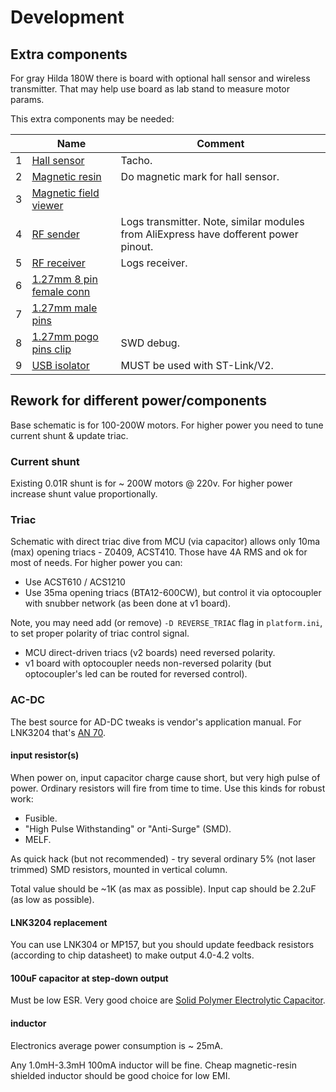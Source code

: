 Development
===========

## Extra components

For gray Hilda 180W there is board with optional hall sensor and wireless
transmitter. That may help use board as lab stand to measure motor params.

This extra components may be needed:

&nbsp; | Name | Comment
-----|-------------|--------
1 | [Hall sensor](https://lcsc.com/product-detail/Magnetic-Sensors_HX-hengjiaxing-HX4913_C296270.html) | Tacho.
2 | [Magnetic resin](https://www.aliexpress.com/item/33017302814.html) | Do magnetic mark for hall sensor.
3 | [Magnetic field viewer](https://www.aliexpress.com/item/32967659973.html) |
4 | [RF sender](https://lcsc.com/product-detail/Wireless-Modules_nRF24L01-wireless-module_C84802.html) | Logs transmitter. Note, similar modules from AliExpress have dofferent power pinout.
5 | [RF receiver](https://www.aliexpress.com/item/4000112750588.html) | Logs receiver.
6 | [1.27mm 8 pin female conn](https://lcsc.com/product-detail/Pin-Header-Female-Header_BOOMELE-Boom-Precision-Elec-C92297_C92297.html) |
7 | [1.27mm male pins](https://lcsc.com/product-detail/Pin-Header-Female-Header_BOOMELE-Boom-Precision-Elec-1-27mm-1x50P_C3408.html) |
8 | [1.27mm pogo pins clip](https://www.aliexpress.com/item/32959606674.html) | SWD debug.
9 | [USB isolator](https://www.aliexpress.com/af/usb-isolator.html) | MUST be used with ST-Link/V2.


## Rework for different power/components

Base schematic is for 100-200W motors. For higher power you need to tune current
shunt & update triac.


### Current shunt

Existing 0.01R shunt is for ~ 200W motors @ 220v. For higher power increase
shunt value proportionally.


### Triac

Schematic with direct triac dive from MCU (via capacitor) allows only 10ma (max)
opening triacs - Z0409, ACST410. Those have 4A RMS and ok for most of needs.
For higher power you can:

- Use ACST610 / ACS1210
- Use 35ma opening triacs (BTA12-600CW), but control it via optocoupler with
  snubber network (as been done at v1 board).

Note, you may need add (or remove) `-D REVERSE_TRIAC` flag in `platform.ini`,
to set proper polarity of triac control signal.

- MCU direct-driven triacs (v2 boards) need reversed polarity.
- v1 board with optocoupler needs non-reversed polarity (but optocoupler's led
  can be routed for reversed control).


### AC-DC 

The best source for AD-DC tweaks is vendor's application manual. For LNK3204
that's [AN 70](https://ac-dc.power.com/sites/default/files/product-docs/an70.pdf).


#### input resistor(s)

When power on, input capacitor charge cause short, but very high pulse of power.
Ordinary resistors will fire from time to time. Use this kinds for robust work:

- Fusible.
- "High Pulse Withstanding" or "Anti-Surge" (SMD).
- MELF.

As quick hack (but not recommended) - try several ordinary 5% (not laser trimmed)
SMD resistors, mounted in vertical column.

Total value should be ~1K (as max as possible). Input cap should be 2.2uF (as
low as possible).


#### LNK3204 replacement

You can use LNK304 or MP157, but you should update feedback resistors
(according to chip datasheet) to make output 4.0-4.2 volts.


#### 100uF capacitor at step-down output

Must be low ESR. Very good choice are [Solid Polymer Electrolytic Capacitor](https://lcsc.com/products/Solid-Polymer-Electrolytic-Capacitor_927.html).


#### inductor

Electronics average power consumption is ~ 25mA.

Any 1.0mH-3.3mH 100mA inductor will be fine. Cheap magnetic-resin shielded
inductor should be good choice for low EMI.
